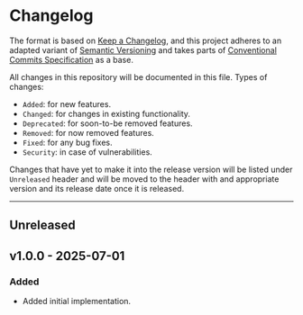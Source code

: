 # Changelog

The format is based on [Keep a Changelog](https://keepachangelog.com), and this project adheres to an adapted variant of [Semantic Versioning](https://semver.org/spec/v2.0.0.html) and takes parts of [Conventional Commits Specification](https://www.conventionalcommits.org) as a base.

All changes in this repository will be documented in this file. Types of changes:

- `Added`: for new features.
- `Changed`: for changes in existing functionality.
- `Deprecated`: for soon-to-be removed features.
- `Removed`: for now removed features.
- `Fixed`: for any bug fixes.
- `Security`: in case of vulnerabilities.

Changes that have yet to make it into the release version will be listed under `Unreleased` header and will be moved to the header with and appropriate version and its release date once it is released.

---

## Unreleased

## v1.0.0 - 2025-07-01

### Added

- Added initial implementation.
